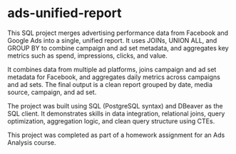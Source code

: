 # ads-unified-report
This SQL project merges advertising performance data from Facebook and Google Ads into a single, unified report. It uses JOINs, UNION ALL, and GROUP BY to combine campaign and ad set metadata, and aggregates key metrics such as spend, impressions, clicks, and value.

It combines data from multiple ad platforms, joins campaign and ad set metadata for Facebook, and aggregates daily metrics across campaigns and ad sets. The final output is a clean report grouped by date, media source, campaign, and ad set.

The project was built using SQL (PostgreSQL syntax) and DBeaver as the SQL client. It demonstrates skills in data integration, relational joins, query optimization, aggregation logic, and clean query structure using CTEs.

This project was completed as part of a homework assignment for an Ads Analysis course.
